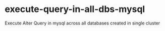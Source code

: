 # execute-query-in-all-dbs-mysql
Execute Alter Query in mysql across all databases created in single cluster
